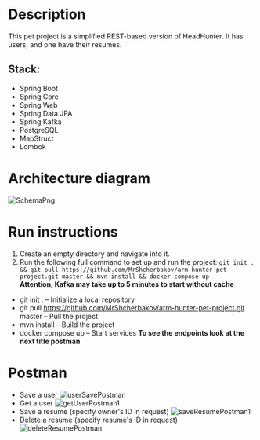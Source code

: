 # Description
This pet project is a simplified REST-based version of HeadHunter. It has users, and one have their resumes.
## Stack:
- Spring Boot
- Spring Core
- Spring Web
- Spring Data JPA
- Spring Kafka
- PostgreSQL
- MapStruct
- Lombok
# Architecture diagram
![SchemaPng](https://github.com/user-attachments/assets/a734655f-e9d9-40e2-b14b-8f43930eb97f)

# Run instructions
1. Create an empty directory and navigate into it.
2. Run the following full command to set up and run the project:
`git init . && git pull https://github.com/MrShcherbakov/arm-hunter-pet-project.git master && mvn install && docker compose up`
<br/>**Attention, Kafka may take up to 5 minutes to start without cache**

- git init . – Initialize a local repository
- git pull https://github.com/MrShcherbakov/arm-hunter-pet-project.git master – Pull the project
- mvn install – Build the project
- docker compose up – Start services
**To see the endpoints look at the next title postman**
# Postman
- Save a user
![userSavePostman](https://github.com/user-attachments/assets/70eb7482-5d2d-4ed9-a1a8-cd7b3acb4ed8)
- Get a user
![getUserPostman1](https://github.com/user-attachments/assets/a3cca587-2fa1-4862-a2f4-ba32b21a8611)
- Save a resume (specify owner's ID in request)
![saveResumePostman1](https://github.com/user-attachments/assets/b8d726e7-3899-4105-93be-0c671ce9c3ea)
- Delete a resume (specify resume's ID in request)
![deleteResumePostman](https://github.com/user-attachments/assets/76462fba-86ab-4f6f-95d1-723b7a36ae6a)
